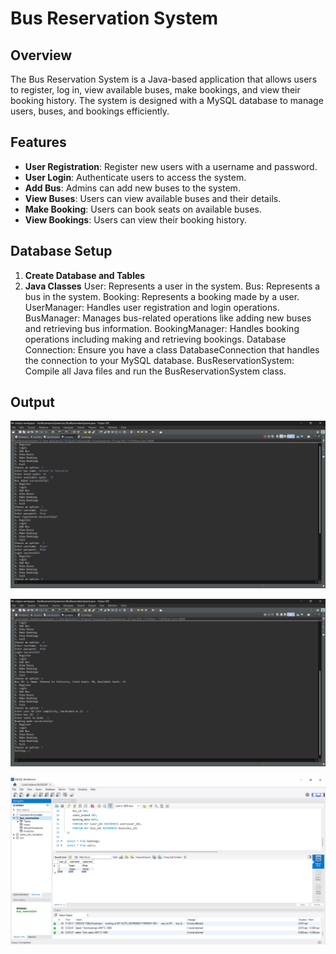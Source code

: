 # Bus Reservation System

## Overview

The Bus Reservation System is a Java-based application that allows users to register, log in, view available buses, make bookings, and view their booking history. The system is designed with a MySQL database to manage users, buses, and bookings efficiently.

## Features

- **User Registration**: Register new users with a username and password.
- **User Login**: Authenticate users to access the system.
- **Add Bus**: Admins can add new buses to the system.
- **View Buses**: Users can view available buses and their details.
- **Make Booking**: Users can book seats on available buses.
- **View Bookings**: Users can view their booking history.

## Database Setup

1. **Create Database and Tables**
2. **Java Classes**
    User: Represents a user in the system.
    Bus: Represents a bus in the system.
    Booking: Represents a booking made by a user.
    UserManager: Handles user registration and login operations.
    BusManager: Manages bus-related operations like adding new buses and retrieving bus information.
    BookingManager: Handles booking operations including making and retrieving bookings.
    Database Connection: Ensure you have a class DatabaseConnection that handles the connection to your MySQL database.
    BusReservationSystem: Compile all Java files and run the BusReservationSystem class.

## Output

![ss1](SS1.png)

![ss2](SS2.png)

![ss3](SS3.png)
